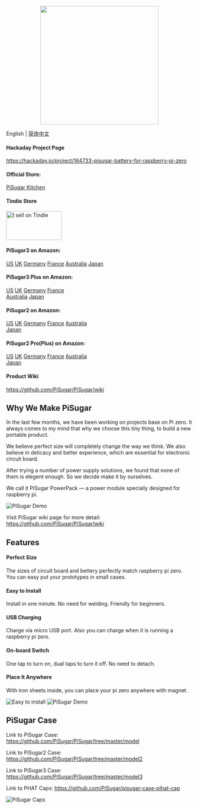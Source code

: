 <p align="center">
  <img width="320" src="https://raw.githubusercontent.com/JdaieLin/PiSugar/master/logo.jpg">
</p>

English | [简体中文](./README.zh-CN.md)

#### Hackaday Project Page

https://hackaday.io/project/164733-pisugar-battery-for-raspberry-pi-zero

#### Official Store:

<a href="https://shop.pisugar.com/?ref=github" target="_blank">PiSugar Kitchen</a> 

#### Tindie Store

<a href="https://www.tindie.com/stores/pisugar/?ref=offsite_badges&utm_source=sellers_Pisugar&utm_medium=badges&utm_campaign=badge_medium"><img src="https://d2ss6ovg47m0r5.cloudfront.net/badges/tindie-mediums.png" alt="I sell on Tindie" width="150" height="78"></a>

#### PiSugar3 on Amazon:
<a href="https://www.amazon.com/dp/B0FB3N1YSK?ref=github" target="_blank">US</a> 
<a href="https://www.amazon.co.uk/dp/B09QS12N1W" target="_blank">UK</a> 
<a href="https://www.amazon.de/dp/B09QS12N1W" target="_blank">Germany</a> 
<a href="https://www.amazon.fr/dp/B09QS12N1W?ref=myi_title_dp" target="_blank">France</a> 
<a href="https://www.amazon.com.au/dp/B0CXX7X9X7" target="_blank">Australia</a> 
<a href="http://www.amazon.co.jp/dp/B09QRQPWYC?ref=myi_title_dp" target="_blank">Japan</a> 

#### PiSugar3 Plus on Amazon:
<a href="https://www.amazon.com/dp/B09MJ876FW?ref=myi_title_dp" target="_blank">US</a> 
<a href="https://www.amazon.co.uk/dp/B09QRS666Y" target="_blank">UK</a> 
<a href="https://www.amazon.de/dp/B09QRS666Y" target="_blank">Germany</a> 
<a href="https://www.amazon.fr/dp/B09QRS666Y?ref=myi_title_dp" target="_blank">France</a>  
<a href="https://www.amazon.com.au/dp/B09QRS666Y?ref=myi_title_dp" target="_blank">Australia</a> 
<a href="https://www.amazon.co.jp/dp/B09QRY2KNG?ref=myi_title_dp" target="_blank">Japan</a> 


#### PiSugar2 on Amazon:
<a href="https://www.amazon.com/dp/B08D678XPR" target="_blank">US</a> 
<a href="https://www.amazon.co.uk/dp/B08D678XPR" target="_blank">UK</a> 
<a href="https://www.amazon.de/dp/B08D678XPR" target="_blank">Germany</a> 
<a href="https://www.amazon.fr/dp/B08D678XPR" target="_blank">France</a>
<a href="https://www.amazon.com.au/dp/B08D678XPR?ref=myi_title_dp" target="_blank">Australia</a>  
<a href="https://www.amazon.co.jp/dp/B08D678XPR" target="_blank">Japan</a>

#### PiSugar2 Pro(Plus) on Amazon:
<a href="https://www.amazon.com/dp/B08D8PPCKN" target="_blank">US</a> 
<a href="https://www.amazon.co.uk/dp/B08D8PPCKN" target="_blank">UK</a> 
<a href="https://www.amazon.de/dp/B08D8PPCKN" target="_blank">Germany</a> 
<a href="https://www.amazon.fr/dp/B08D8PPCKN" target="_blank">France</a> 
<a href="https://www.amazon.com.au/dp/B08D8PPCKN?ref=myi_title_dp" target="_blank">Australia</a>  
<a href="https://www.amazon.co.jp/dp/B08D8PPCKN" target="_blank">Japan</a> 

#### Product Wiki

https://github.com/PiSugar/PiSugar/wiki

## Why We Make PiSugar

In the last few months, we have been working on projects base on Pi zero. It always comes to my mind that why we choose this tiny thing, to build a new portable product.

We believe perfect size will completely change the way we think.
We also believe in delicacy and better experience, which are essential for electronic circuit board.

After trying a number of power supply solutions, we found that none of them is elegent enough.
So we decide make it by ourselves. 

We call it PiSugar PowerPack — a power module specially designed for raspberry pi.

![PiSugar Demo](https://raw.githubusercontent.com/JdaieLin/PiSugar/master/demo.gif)

Visit PiSugar wiki page for more detail: https://github.com/PiSugar/PiSugar/wiki

## Features

#### Perfect Size
The sizes of circuit board and bettery perfectly match raspberry pi zero. You can easy put your prototypes in small cases.

#### Easy to Install
Install in one minute. No need for welding. Friendly for beginners.

#### USB Charging
Charge via micro USB port. Also you can charge when it is running a raspberry pi zero.

#### On-board Switch
One tap to turn on, dual taps to turn it off. No need to detach.

#### Place It Anywhere
With iron sheets inside, you can place your pi zero anywhere with magnet.

![Easy to install](https://raw.githubusercontent.com/JdaieLin/PiSugar/master/installation.gif)
![PiSugar Demo](https://raw.githubusercontent.com/JdaieLin/PiSugar/master/demo2.png)


## PiSugar Case

Link to PiSugar Case: https://github.com/PiSugar/PiSugar/tree/master/model

Link to PiSugar2 Case: https://github.com/PiSugar/PiSugar/tree/master/model2

Link to PiSugar3 Case: https://github.com/PiSugar/PiSugar/tree/master/model3

Link to PHAT Caps: https://github.com/PiSugar/pisugar-case-pihat-cap

![PiSugar Caps](https://github.com/PiSugar/pisugar-case-pihat-cap/blob/master/gallery_w.jpg?raw=true)

